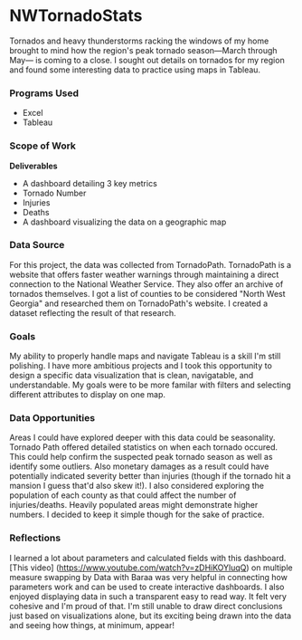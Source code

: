 # NWTornadoStats
Tornados and heavy thunderstorms racking the windows of my home brought to mind how the region's peak tornado season—March through May— is coming to a close. I sought out details on tornados for my region and found some interesting data to practice using maps in Tableau.

### Programs Used ###
- Excel
- Tableau

### Scope of Work ###
**Deliverables**
- A dashboard detailing 3 key metrics
-   Tornado Number
-   Injuries
-   Deaths
- A dashboard visualizing the data on a geographic map

### Data Source ###
For this project, the data was collected from TornadoPath. TornadoPath is a website that offers faster weather warnings through maintaining a direct connection to the National Weather Service. They also offer an archive of tornados themselves. I got a list of counties to be considered "North West Georgia" and researched them on TornadoPath's website. I created a dataset reflecting the result of that research.
   
### Goals ###
My ability to properly handle maps and navigate Tableau is a skill I'm still polishing. I have more ambitious projects and I took this opportunity to design a specific data visualization that is clean, navigatable, and understandable. My goals were to be more familar with filters and selecting different attributes to display on one map. 

### Data Opportunities ###
Areas I could have explored deeper with this data could be seasonality. Tornado Path offered detailed statistics on when each tornado occured. This could help confirm the suspected peak tornado season as well as identify some outliers. Also monetary damages as a result could have potentially indicated severity better than injuries (though if the tornado hit a mansion I guess that'd also skew it!). I also considered exploring the population of each county as that could affect the number of injuries/deaths. Heavily populated areas might demonstrate higher numbers. I decided to keep it simple though for the sake of practice. 

### Reflections ###
I learned a lot about parameters and calculated fields with this dashboard. [This video] (https://www.youtube.com/watch?v=zDHiKOYluqQ) on multiple measure swapping by Data with Baraa was very helpful in connecting how parameters work and can be used to create interactive dashboards. I also enjoyed displaying data in such a transparent easy to read way. It felt very cohesive and I'm proud of that. I'm still unable to draw direct conclusions just based on visualizations alone, but its exciting being drawn into the data and seeing how things, at minimum, appear! 

